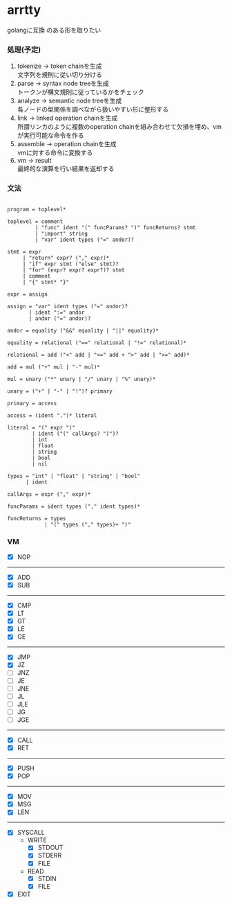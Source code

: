 # arrtty
golangに互換 のある形を取りたい

### 処理(予定)
1. tokenize -> token chainを生成  
文字列を規則に従い切り分ける
2. parse -> syntax node treeを生成  
トークンが構文規則に従っているかをチェック
3. analyze -> semantic node treeを生成  
各ノードの型関係を調べながら扱いやすい形に整形する
4. link -> linked operation chainを生成  
所謂リンカのように複数のoperation chainを組み合わせて欠損を埋め、vmが実行可能な命令を作る
5. assemble -> operation chainを生成  
vmに対する命令に変換する
6. vm -> result  
最終的な演算を行い結果を返却する

### 文法
```text

program = toplevel*

toplevel = comment
         | "func" ident "(" funcParams? ")" funcReturns? stmt
         | "import" string
         | "var" ident types ("=" andor)?

stmt = expr
     | "return" expr? ("," expr)*
     | "if" expr stmt ("else" stmt)?
     | "for" (expr? expr? expr?)? stmt
     | comment
     | "{" stmt* "}"

expr = assign

assign = "var" ident types ("=" andor)?
       | ident ":=" andor
       | andor ("=" andor)?

andor = equality ("&&" equality | "||" equality)*

equality = relational ("==" relational | "!=" relational)*

relational = add ("<" add | "<=" add + ">" add | ">=" add)*

add = mul ("+" mul | "-" mul)*

mul = unary ("*" unary | "/" unary | "%" unary)*

unary = ("+" | "-" | "!")? primary

primary = access

access = (ident ".")* literal 

literal = "(" expr ")"
        | ident ("(" callArgs? ")")?
        | int
        | float
        | string
        | bool
        | nil

types = "int" | "float" | "string" | "bool"
      | ident

callArgs = expr ("," expr)*

funcParams = ident types ("," ident types)*

funcReturns = types
            | "(" types ("," types)+ ")"

```

### VM

- [x] NOP
---
- [x] ADD
- [x] SUB
---
- [x] CMP
- [x] LT
- [x] GT
- [x] LE
- [x] GE
---
- [x] JMP
- [x] JZ
- [ ] JNZ
- [ ] JE
- [ ] JNE
- [ ] JL
- [ ] JLE
- [ ] JG
- [ ] JGE
---
- [x] CALL
- [x] RET
---
- [x] PUSH
- [x] POP
---
- [x] MOV
- [x] MSG
- [x] LEN
---
- [x] SYSCALL
  - WRITE
    - [x] STDOUT
    - [x] STDERR
    - [x] FILE
  - READ
    - [x] STDIN
    - [x] FILE
- [x] EXIT